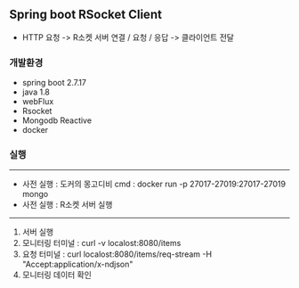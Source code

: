 ## Spring boot RSocket Client
* HTTP 요청 -> R소켓 서버 연결 / 요청 / 응답 -> 클라이언트 전달

### 개발환경
- spring boot 2.7.17
- java 1.8
- webFlux
- Rsocket
- Mongodb Reactive
- docker

### 실행
----
* 사전 실행 : 도커의 몽고디비 cmd  : docker run -p 27017-27019:27017-27019 mongo
* 사전 실행 : R소켓 서버 실행
----
1. 서버 실행
2. 모니터링 터미널  : curl -v localost:8080/items
3. 요청 터미널 : curl localost:8080/items/req-stream -H "Accept:application/x-ndjson"
4. 모니터링 데이터 확인
